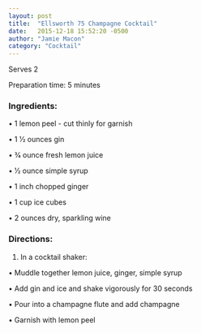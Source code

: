 ```yaml
---
layout: post
title:  "Ellsworth 75 Champagne Cocktail"
date:   2015-12-18 15:52:20 -0500
author: "Jamie Macon"
category: "Cocktail"
---
```

Serves 2

Preparation time: 5 minutes

### Ingredients:

• 1 lemon peel - cut thinly for garnish 

• 1 1⁄2 ounces gin

• 3⁄4 ounce fresh lemon juice

• 1⁄2 ounce simple syrup

• 1 inch chopped ginger

• 1 cup ice cubes

• 2 ounces dry, sparkling wine

### Directions:

1. In a cocktail shaker:

• Muddle together lemon juice, ginger, simple syrup

• Add gin and ice and shake vigorously for 30 seconds

• Pour into a champagne flute and add champagne

• Garnish with lemon peel